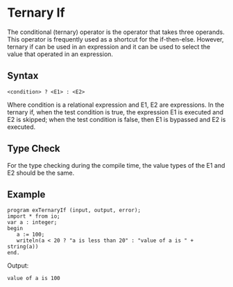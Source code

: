 # Ternary If
The conditional (ternary) operator is the operator that takes three operands. This operator is frequently used as a shortcut for the if-then-else. However, ternary if can be used in an expression and it can be used to select the value that operated in an expression.

## Syntax
```
<condition> ? <E1> : <E2>
```
Where condition is a relational expression and E1, E2 are expressions. In the ternary if, when the test condition is true, the expression E1 is executed and E2 is skipped; when the test condition is false, then E1 is bypassed and E2 is executed.

## Type Check
For the type checking during the compile time, the value types of the E1 and E2 should be the same.

## Example
```
program exTernaryIf (input, output, error);
import * from io;
var a : integer;
begin
   a := 100;
   writeln(a < 20 ? "a is less than 20" : "value of a is " + string(a))
end.
```
Output:
```
value of a is 100
```
